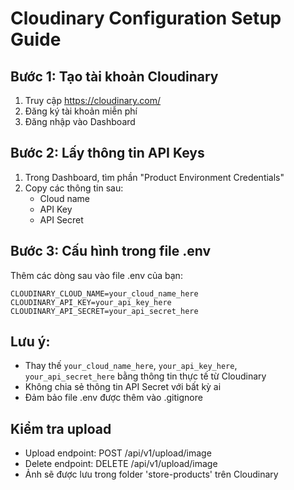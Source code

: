 # Cloudinary Configuration Setup Guide

## Bước 1: Tạo tài khoản Cloudinary

1. Truy cập https://cloudinary.com/
2. Đăng ký tài khoản miễn phí
3. Đăng nhập vào Dashboard

## Bước 2: Lấy thông tin API Keys

1. Trong Dashboard, tìm phần "Product Environment Credentials"
2. Copy các thông tin sau:
   - Cloud name
   - API Key
   - API Secret

## Bước 3: Cấu hình trong file .env

Thêm các dòng sau vào file .env của bạn:

```
CLOUDINARY_CLOUD_NAME=your_cloud_name_here
CLOUDINARY_API_KEY=your_api_key_here
CLOUDINARY_API_SECRET=your_api_secret_here
```

## Lưu ý:

- Thay thế `your_cloud_name_here`, `your_api_key_here`, `your_api_secret_here` bằng thông tin thực tế từ Cloudinary
- Không chia sẻ thông tin API Secret với bất kỳ ai
- Đảm bảo file .env được thêm vào .gitignore

## Kiểm tra upload

- Upload endpoint: POST /api/v1/upload/image
- Delete endpoint: DELETE /api/v1/upload/image
- Ảnh sẽ được lưu trong folder 'store-products' trên Cloudinary
